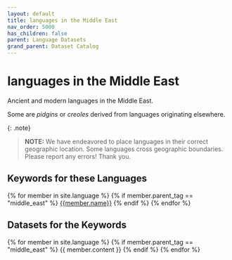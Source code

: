 ```yaml
---
layout: default
title: languages in the Middle East
nav_order: 5000
has_children: false
parent: Language Datasets
grand_parent: Dataset Catalog
---
```


# languages in the Middle East

Ancient and modern languages in the Middle East.

Some are _pidgins_ or _creoles_ derived from languages originating elsewhere.

{: .note}
> **NOTE:** We have endeavored to place languages in their correct geographic location. Some languages cross geographic boundaries. Please report any errors! Thank you.

<a name="keywords-at-top"></a>

## Keywords for these Languages

<div>
{% for member in site.language %}
  {% if member.parent_tag == "middle_east" %} 
    <a href="#{{member.cleaned_tag}}" class="topic-btn">{{member.name}}</a>
  {% endif %}
{% endfor %}
</div>

## Datasets for the Keywords

{% for member in site.language %}
  {% if member.parent_tag == "middle_east" %}
    {{ member.content }}
  {% endif %}
{% endfor %}
